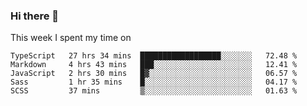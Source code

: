 ### Hi there 👋

<!--
**qiruohan/qiruohan** is a ✨ _special_ ✨ repository because its `README.md` (this file) appears on your GitHub profile.

Here are some ideas to get you started:

- 🔭 I’m currently working on ...
- 🌱 I’m currently learning ...
- 👯 I’m looking to collaborate on ...
- 🤔 I’m looking for help with ...
- 💬 Ask me about ...
- 📫 How to reach me: ...
- 😄 Pronouns: ...
- ⚡ Fun fact: ...
-->

This week I spent my time on 
<!--START_SECTION:waka-->
```text
TypeScript   27 hrs 34 mins  ██████████████████░░░░░░░   72.48 % 
Markdown     4 hrs 43 mins   ███░░░░░░░░░░░░░░░░░░░░░░   12.41 % 
JavaScript   2 hrs 30 mins   █▓░░░░░░░░░░░░░░░░░░░░░░░   06.57 % 
Sass         1 hr 35 mins    █░░░░░░░░░░░░░░░░░░░░░░░░   04.17 % 
SCSS         37 mins         ▒░░░░░░░░░░░░░░░░░░░░░░░░   01.63 % 
```
<!--END_SECTION:waka-->
